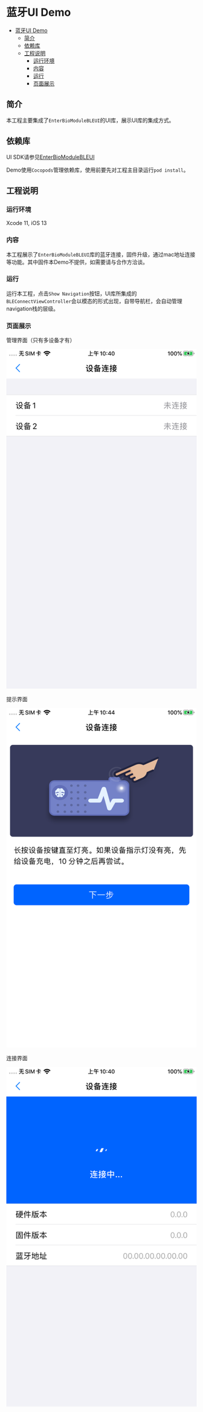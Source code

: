 # 蓝牙UI Demo

- [蓝牙UI Demo](#%e8%93%9d%e7%89%99ui-demo)
  - [简介](#%e7%ae%80%e4%bb%8b)
  - [依赖库](#%e4%be%9d%e8%b5%96%e5%ba%93)
  - [工程说明](#%e5%b7%a5%e7%a8%8b%e8%af%b4%e6%98%8e)
    - [运行环境](#%e8%bf%90%e8%a1%8c%e7%8e%af%e5%a2%83)
    - [内容](#%e5%86%85%e5%ae%b9)
    - [运行](#%e8%bf%90%e8%a1%8c)
    - [页面展示](#%e9%a1%b5%e9%9d%a2%e5%b1%95%e7%a4%ba)

## 简介 

本工程主要集成了`EnterBioModuleBLEUI`的UI库，展示UI库的集成方式。

## 依赖库

UI SDK请参见[EnterBioModuleBLEUI](../EnterBioModuleBLEUI/)

Demo使用`Cocopods`管理依赖库，使用前要先对工程主目录运行`pod install`。

## 工程说明

### 运行环境

Xcode 11, iOS 13

### 内容

本工程展示了`EnterBioModuleBLEUI`库的蓝牙连接，固件升级，通过mac地址连接等功能。其中固件本Demo不提供，如需要请与合作方洽谈。

### 运行

运行本工程，点击`Show Navigation`按钮，UI库所集成的`BLEConnectViewController`会以模态的形式出现，自带导航栏，会自动管理navigation栈的层级。

### 页面展示

管理界面（只有多设备才有）

![管理界面](../../img/IMG_0834.PNG)

提示界面

![管理界面](../../img/IMG_0836.PNG)

连接界面

![连接界面](../../img/IMG_0835.PNG)


